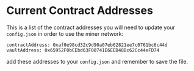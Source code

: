 # Current Contract Addresses

This is a list of the contract addresses you will need to update your `config.json` in order to use the miner network:

```
contractAddress: 0xaf0e98cd32c9d90a07eb62821ee7c0761bc6c44d
vaultAddress: 0x65952F0bCEbd63F00741E6EED48Bc62Cc44eFD74
```

add these addresses to your `config.json` and remember to save the file.